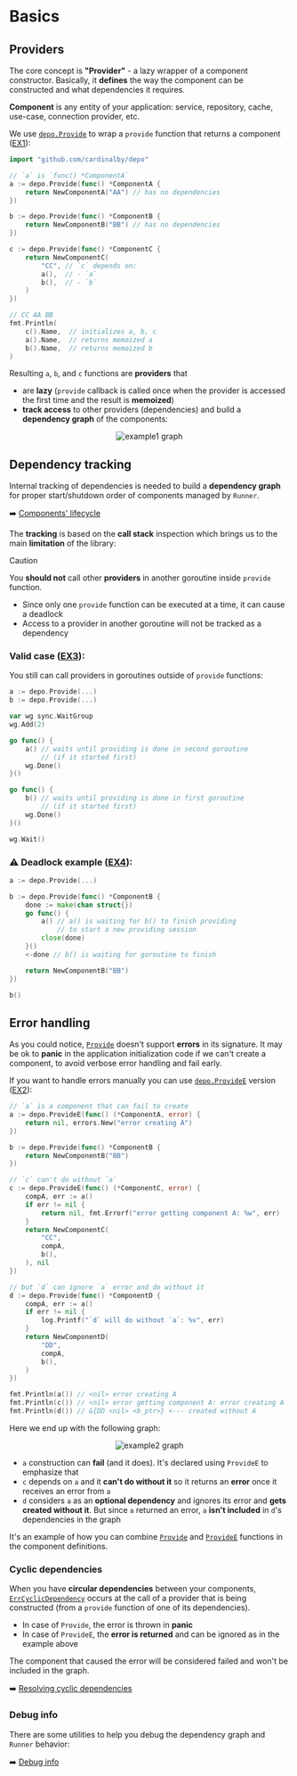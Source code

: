 # Basics

## Providers

The core concept is **"Provider"** - a lazy wrapper of a component constructor. Basically, it **defines** the 
way the component can be constructed and what dependencies it requires.

**Component** is any entity of your application: service, repository, cache, use-case, connection provider, etc.

We use [`depo.Provide`](https://pkg.go.dev/github.com/cardinalby/depo#Provide) to wrap a `provide` function that 
returns a component ([EX1](./assets/basics/ex1_provide/ex_test.go)):

```go
import "github.com/cardinalby/depo"

// `a` is `func() *ComponentA`
a := depo.Provide(func() *ComponentA {
    return NewComponentA("AA") // has no dependencies
})

b := depo.Provide(func() *ComponentB {
    return NewComponentB("BB") // has no dependencies
})

c := depo.Provide(func() *ComponentC {
    return NewComponentC(
        "CC", // `c` depends on:
        a(),  // - `a`
        b(),  // - `b`
    )
})

// CC AA BB
fmt.Println(
    c().Name,  // initializes a, b, c
    a().Name,  // returns memoized a
    b().Name,  // returns memoized b
)
```

Resulting `a`, `b`, and `c` functions are **providers** that 
- are **lazy** (`provide` callback is called once when the provider is accessed the first time and the result is **memoized**)
- **track access** to other providers (dependencies) and build a **dependency graph** of the components:

<p align="center">
    <img align="center" src="assets/basics/ex1_provide/graph.svg" alt="example1 graph"/>
</p>

## Dependency tracking

Internal tracking of dependencies is needed to build a **dependency graph** for proper start/shutdown order
of components managed by `Runner`.

➡️ [Components' lifecycle](./3_lifecycle.md)

The **tracking** is based on the **call stack** inspection which brings us to the main **limitation** of the library:

> [!CAUTION]
> You **should not** call other **providers** in another goroutine inside `provide` function.
> 
> - Since only one `provide` function can be executed at a time, it can cause a deadlock
> - Access to a provider in another goroutine will not be tracked as a dependency

### Valid case ([EX3](./assets/basics/ex3_goroutine_valid/ex_test.go)): 

You still can call providers in goroutines outside of `provide` functions:

```go
a := depo.Provide(...)
b := depo.Provide(...)

var wg sync.WaitGroup
wg.Add(2)

go func() {
    a() // waits until providing is done in second goroutine 
        // (if it started first)
    wg.Done()
}()

go func() {
    b() // waits until providing is done in first goroutine 
        // (if it started first)
    wg.Done()
}()

wg.Wait()
```

### ⚠️ Deadlock example ([EX4](./assets/basics/ex4_goroutines_deadlock/ex_test.go)):

```go
a := depo.Provide(...)

b := depo.Provide(func() *ComponentB {
    done := make(chan struct{})
    go func() {
        a() // a() is waiting for b() to finish providing 
            // to start a new providing session
        close(done)
    }()
    <-done // b() is waiting for goroutine to finish

    return NewComponentB("BB")
})

b()
```

## Error handling

As you could notice, [`Provide`](https://pkg.go.dev/github.com/cardinalby/depo#Provide) doesn't support **errors** 
in its signature.
It may be ok to **panic** in the application initialization code if we can't create a component, to avoid verbose 
error handling and fail early.

If you want to handle errors manually you can use [`depo.ProvideE`](https://pkg.go.dev/github.com/cardinalby/depo#ProvideE) 
version ([EX2](./assets/basics/ex2_provide_e/ex_test.go)):

```go
// `a` is a component that can fail to create
a := depo.ProvideE(func() (*ComponentA, error) {
    return nil, errors.New("error creating A")
})

b := depo.Provide(func() *ComponentB {
    return NewComponentB("BB")
})

// `c` can't do without `a`
c := depo.ProvideE(func() (*ComponentC, error) {
    compA, err := a()
    if err != nil {
        return nil, fmt.Errorf("error getting component A: %w", err)
    }
    return NewComponentC(
        "CC",
        compA,
        b(),
    ), nil
})

// but `d` can ignore `a` error and do without it
d := depo.Provide(func() *ComponentD {
    compA, err := a()
    if err != nil {
        log.Printf("`d` will do without `a`: %v", err)
    }
    return NewComponentD(
        "DD",
        compA,
        b(),
    )
})

fmt.Println(a()) // <nil> error creating A
fmt.Println(c()) // <nil> error getting component A: error creating A
fmt.Println(d()) // &{DD <nil> <b_ptr>} <--- created without A
```

Here we end up with the following graph:

<p align="center">
    <img align="center" src="assets/basics/ex2_provide_e/graph.svg" alt="example2 graph"/>
</p>

- `a` construction can **fail** (and it does). It's declared using `ProvideE` to emphasize that
- `c` depends on `a` and it **can't do without it** so it returns an **error** once it receives 
an error from `a`
- `d` considers `a` as an **optional dependency** and ignores its error and **gets created without it**. But since
`a` returned an error, `a` **isn't included** in `d`'s dependencies in the graph

It's an example of how you can combine [`Provide`](https://pkg.go.dev/github.com/cardinalby/depo#Provide) and 
[`ProvideE`](https://pkg.go.dev/github.com/cardinalby/depo#ProvideE) functions in the component definitions.

### Cyclic dependencies

When you have **circular dependencies** between your components, 
[`ErrCyclicDependency`](https://pkg.go.dev/github.com/cardinalby/depo#ErrCyclicDependency) occurs at the call
of a provider that is being constructed (from a `provide` function of one of its dependencies).

- In case of `Provide`, the error is thrown in **panic**
- In case of `ProvideE`, the **error is returned** and can be ignored as in the example above

The component that caused the error will be considered failed and won't be included in the graph.

➡️ [Resolving cyclic dependencies](2_resolving_cycles.md)

### Debug info

There are some utilities to help you debug the dependency graph and `Runner` behavior:

➡️ [Debug info](5_debug_info.md)
